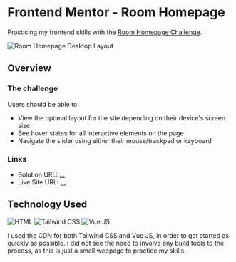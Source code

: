 # Frontend Mentor - Room Homepage

Practicing my frontend skills with the [Room Homepage Challenge](https://www.frontendmentor.io/challenges/room-homepage-BtdBY_ENq). 

![Room Homepage Desktop Layout](https://res.cloudinary.com/dz209s6jk/image/upload/q_auto:good,w_900/Challenges/cgi7kxhbyqkonep9ds3y.jpg)

## Overview

### The challenge

Users should be able to:

- View the optimal layout for the site depending on their device's screen size
- See hover states for all interactive elements on the page
- Navigate the slider using either their mouse/trackpad or keyboard

### Links

- Solution URL: [...](https://your-solution-url.com)
- Live Site URL: [...](https://your-live-site-url.com)

## Technology Used

![HTML](https://img.shields.io/badge/HTML-2e2e2e?logo=html5)
![Tailwind CSS](https://img.shields.io/badge/Tailwind%20CSS-2e2e2e?logo=tailwindcss)
![Vue JS](https://img.shields.io/badge/Vue%20JS-2e2e2e?logo=vue\.js)

I used the CDN for both Tailwind CSS and Vue JS, in order to get started as quickly as possible. I did not see the need to involve any build tools to the process, as this is just a small webpage to practice my skills.
